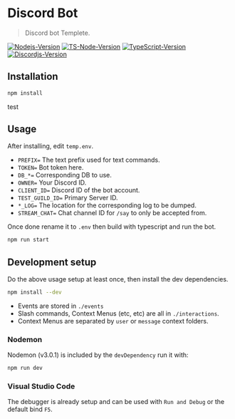 # Discord Bot
> Discord bot Templete.

[![Nodejs-Version][nodejs-image]][nodejs-url]
[![TS-Node-Version][ts-node-image]][ts-node-url]
[![TypeScript-Version][typescript-image]][typescript-url]
[![Discordjs-Version][discordjs-image]][discordjs-url]


## Installation
```sh
npm install
```
test

## Usage

After installing, edit `temp.env`.

* `PREFIX=` The text prefix used for text commands.
* `TOKEN=` Bot token here.
* `DB_*=` Corresponding DB to use.
* `OWNER=` Your Discord ID.
* `CLIENT_ID=` Discord ID of the bot account.
* `TEST_GUILD_ID=` Primary Server ID.
* `*_LOG=` The location for the corresponding log to be dumped.
* `STREAM_CHAT=` Chat channel ID for `/say` to only be accepted from.

Once done rename it to `.env` then build with typescript and run the bot.
```sh
npm run start
```

## Development setup
Do the above usage setup at least once, then install the dev dependencies.
```sh
npm install --dev
```

* Events are stored in `./events`
* Slash commands, Context Menus (etc, etc) are all in `./interactions`.
* Context Menus are separated by `user` or `message` context folders.

### Nodemon
Nodemon (v3.0.1) is included by the `devDependency` run it with:
```sh
npm run dev
```

### Visual Studio Code
The debugger is already setup and can be used with `Run and Debug` or the default bind `F5`.

<!-- Links and stuff-->
[nodejs-image]: https://img.shields.io/badge/Node.js-v16.20.0-yellow?style=for-the-badge&logo=nodedotjs
[nodejs-url]: https://nodejs.org/download/release/v16.20.0/
[ts-node-image]:https://img.shields.io/badge/TS_Node-v10.9.1-brightgreen?style=for-the-badge&logo=tsnode
[ts-node-url]:https://www.npmjs.com/package/ts-node/v/10.9.1
[typescript-image]: https://img.shields.io/badge/TypeScript-v5.0.4-green?style=for-the-badge&logo=tsnode
[typescript-url]: https://www.npmjs.com/package/typescript/v/5.0.4
[discordjs-image]: https://img.shields.io/badge/Discord.js-v14.13.0-brightgreen?style=for-the-badge&logo=discord
[discordjs-url]: https://www.npmjs.com/package/discord.js/v/14.13.0
